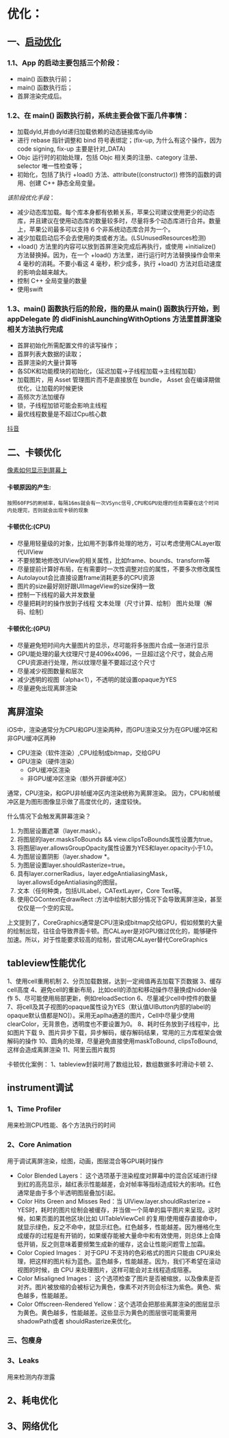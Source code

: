 # 优化：

## 一、[启动优化](https://www.jianshu.com/p/b19cd03eea68)

### 1.1、App 的启动主要包括三个阶段：

- main() 函数执行前；
- main() 函数执行后；
- 首屏渲染完成后。


### 1.2、在 main() 函数执行前，系统主要会做下面几件事情：

* 加载dyld,并由dyld递归加载依赖的动态链接库dylib
* 进行 rebase 指针调整和 bind 符号表绑定；(fix-up, 为什么有这个操作，因为code signing, fix-up 主要是针对_DATA)
* Objc 运行时的初始处理，包括 Objc 相关类的注册、category 注册、selector 唯一性检查等；
* 初始化，包括了执行 +load() 方法、attribute((constructor)) 修饰的函数的调用、创建 C++ 静态全局变量。
 
*该阶段优化手段*：
* 减少动态库加载。每个库本身都有依赖关系，苹果公司建议使用更少的动态库，并且建议在使用动态库的数量较多时，尽量将多个动态库进行合并。数量上，苹果公司最多可以支持 6 个非系统动态库合并为一个。
* 减少加载启动后不会去使用的类或者方法。(LSUnusedResources检测)
* +load() 方法里的内容可以放到首屏渲染完成后再执行，或使用 +initialize() 方法替换掉。因为，在一个 +load() 方法里，进行运行时方法替换操作会带来 4 毫秒的消耗。不要小看这 4 毫秒，积少成多，执行 +load() 方法对启动速度的影响会越来越大。
* 控制 C++ 全局变量的数量
*  使用swift
 
### 1.3、main() 函数执行后的阶段，指的是从 main() 函数执行开始，到 appDelegate 的 didFinishLaunchingWithOptions 方法里首屏渲染相关方法执行完成

* 首屏初始化所需配置文件的读写操作；
* 首屏列表大数据的读取；
* 首屏渲染的大量计算等
* 各SDK和功能模块的初始化，（延迟加载->子线程加载->主线程加载）
* 加载图片，用 Asset 管理图片而不是直接放在 bundle， Asset 会在编译期做优化，让加载的时候更快
* 高频次方法加缓存
* 锁，子线程加锁可能会影响主线程
* 最优线程数量是不超过Cpu核心数

[抖音](https://www.exyb.cn/news/show-381450.html?action=onClick)

## 二、卡顿优化

[像素如何显示到屏幕上](https://www.objc.io/issues/3-views/moving-pixels-onto-the-screen/)

#### 卡顿原因的产生:

    按照60FPS的刷帧率，每隔16ms就会有一次VSync信号,CPU和GPU处理的任务需要在这个时间内处理完，否则就会出现卡顿的现象

#### 卡顿优化:(CPU)

* 尽量用轻量级的对象，比如用不到事件处理的地方，可以考虑使用CALayer取代UIView
* 不要频繁地修改UIView的相关属性，比如frame、bounds、transform等
* 尽量提前计算好布局，在有需要时一次性调整对应的属性，不要多次修改属性
* Autolayout会比直接设置frame消耗更多的CPU资源
* 图片的size最好刚好跟UIImageView的size保持一致
* 控制一下线程的最大并发数量
* 尽量把耗时的操作放到子线程 文本处理（尺寸计算、绘制） 图片处理（解码、绘制）

#### 卡顿优化:(GPU)

* 尽量避免短时间内大量图片的显示，尽可能将多张图片合成一张进行显示
* GPU能处理的最大纹理尺寸是4096x4096，一旦超过这个尺寸，就会占用CPU资源进行处理，所以纹理尽量不要超过这个尺寸
* 尽量减少视图数量和层次
* 减少透明的视图（alpha<1），不透明的就设置opaque为YES
* 尽量避免出现离屏渲染

## 离屏渲染
iOS中，渲染通常分为CPU和GPU渲染两种，而GPU渲染又分为在GPU缓冲区和非GPU缓冲区两种

- CPU渲染（软件渲染）,CPU绘制成bitmap，交给GPU
- GPU渲染（硬件渲染） 
    - GPU缓冲区渲染
    - 非GPU缓冲区渲染（额外开辟缓冲区）
    
通常，CPU渲染，和GPU非帧缓冲区内渲染统称为离屏渲染。
因为，CPU和帧缓冲区是为图形图像显示做了高度优化的，速度较快。

什么情况下会触发离屏幕渲染？

1. 为图层设置遮罩（layer.mask）。
2. 将图层的layer.masksToBounds && view.clipsToBounds属性设置为true。
3. 将图层layer.allowsGroupOpacity属性设置为YES和layer.opacity小于1.0。
4. 为图层设置阴影（layer.shadow *。
5. 为图层设置layer.shouldRasterize=true。
6. 具有layer.cornerRadius，layer.edgeAntialiasingMask，layer.allowsEdgeAntialiasing的图层。
7. 文本（任何种类，包括UILabel，CATextLayer，Core Text等。
8. 使用CGContext在drawRect :方法中绘制大部分情况下会导致离屏渲染，甚至仅仅是一个空的实现。

上文提到了，CoreGraphics通常是CPU渲染成bitmap交给GPU，假如频繁的大量的绘制出现，往往会导致界面卡顿。而CALayer是对GPU做过优化的，能够硬件加速。所以，对于性能要求较高的绘制，尝试用CALayer替代CoreGraphics

## tableview性能优化

1、使用cell重用机制
2、分页加载数据，达到一定阀值再去加载下页数据
3、缓存cell高度
4、避免cell的重新布局，比如cell的添加和移动操作尽量换成hidden操作
5、尽可能使用局部更新，例如reloadSection
6、尽量减少cell中控件的数量
7、将cell及其子视图的opaque属性设为YES（默认值UIButton内部的label的opaque默认值都是NO]）。采用无aplha通道的图片，Cell中尽量少使用clearColor，无背景色，透明度也不要设置为0。
8、耗时任务放到子线程中，比如图片下载
9、图片异步下载，异步解码，缓存解码结果，常用的三方库框架会做解码的操作
10、圆角的处理，尽量避免直接使用maskToBound, clipsToBound, 这样会造成离屏渲染
11、阿里云图片裁剪

卡顿优化案例：
1、tableview封装时用了数组比较，数组数据多时滑动卡顿
2、

## instrument调试
### 1、Time Profiler
用来检测CPU性能、各个方法执行的时间


### 2、Core Animation

用于调试离屏渲染，绘图，动画，图层混合等GPU耗时操作

- Color Blended Layers： 这个选项基于渲染程度对屏幕中的混合区域进行绿到红的高亮显示，越红表示性能越差，会对帧率等指标造成较大的影响。红色通常是由于多个半透明图层叠加引起。
- Color Hits Green and Misses Red：当 UIView.layer.shouldRasterize = YES时，耗时的图片绘制会被缓存，并当做一个简单的扁平图片来呈现。这时候，如果页面的其他区块(比如 UITableViewCell 的复用)使用缓存直接命中，就显示绿色，反之不命中，就显示红色。红色越多，性能越差。因为栅格化生成缓存的过程是有开销的，如果缓存能被大量命中和有效使用，则总体上会降低开销，反之则意味着要频繁生成新的缓存，这会让性能问题雪上加霜。
- Color Copied Images： 对于GPU 不支持的色彩格式的图片只能由 CPU来处理，把这样的图片标为蓝色。蓝色越多，性能越差。因为，我们不希望在滚动视图的时候，由 CPU 来处理图片，这样可能会对主线程造成阻塞。
- Color Misaligned Images： 这个选项检查了图片是否被缩放，以及像素是否对齐。图片被放缩的会被标记为黄色，像素不对齐则会标注为紫色。黄色、紫色越多，性能越差。
- Color Offscreen-Rendered Yellow：这个选项会把那些离屏渲染的图层显示为黄色。黄色越多，性能越差。这些显示为黄色的图层很可能需要用 shadowPath或者 shouldRasterize来优化。

### 三、包瘦身



### 3、Leaks
用来检测内存泄露


## 2、耗电优化

## 3、网络优化
